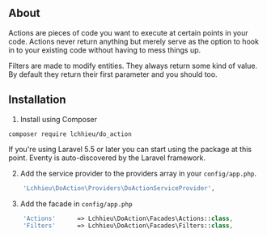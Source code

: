 ## About

Actions are pieces of code you want to execute at certain points in your code. Actions never return anything but merely serve as the option to hook in to your existing code without having to mess things up.

Filters are made to modify entities. They always return some kind of value. By default they return their first parameter and you should too. 


## Installation

1. Install using Composer

```
composer require lchhieu/do_action
```

If you're using Laravel 5.5 or later you can start using the package at this point. Eventy is auto-discovered by the Laravel framework.

2. Add the service provider to the providers array in your `config/app.php`.

```php
    'Lchhieu\DoAction\Providers\DoActionServiceProvider', 
```

3. Add the facade in `config/app.php`

```php
    'Actions'      => Lchhieu\DoAction\Facades\Actions::class,
    'Filters'      => Lchhieu\DoAction\Facades\Filters::class,
```

